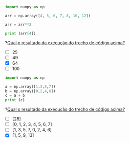 ``` python
import numpy as np

arr = np.array([4, 5, 6, 7, 8, 10, 12])

arr = arr**2

print (arr[4])
```
?[Qual o resultado da execução do trecho de código acima?](single)
-[ ] 25
-[ ] 49 
-[x] 64
-[ ] 100

``` python
import numpy as np

a = np.array([1,3,5,7])
b = np.array([0,2,4,6])
c = a + b
print (c)
```
?[Qual o resultado da execução do trecho de código acima?](single)
-[ ] [28]
-[ ] [0, 1, 2, 3, 4, 5, 6, 7] 
-[ ] [1, 3, 5, 7, 0, 2, 4, 6]
-[x] [1, 5, 9, 13]
